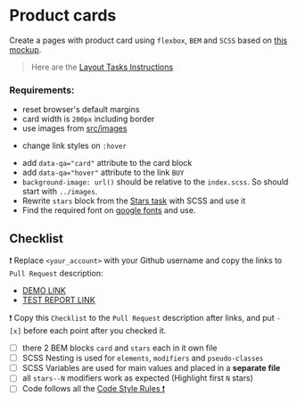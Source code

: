 # Product cards

Create a pages with product card using `flexbox`, `BEM` and `SCSS` based on [this mockup](https://www.figma.com/file/ojkArVazq7vsX0nbpn9CxZ/Moyo-%2F-Catalog-(ENG)?node-id=11325%3A2287&mode=dev).

> Here are the [Layout Tasks Instructions](https://mate-academy.github.io/layout_task-guideline)

### Requirements:

+ reset browser's default margins
+ card width is `200px` including border
+ use images from [src/images](src/images)
- change link styles on `:hover`
+ add `data-qa="card"` attribute to the card block
+ add `data-qa="hover"` attribute to the link `BUY`
+ `background-image: url()` should be relative to the `index.scss`. So should start with `../images`.
+ Rewrite `stars` block from the [Stars task](https://github.com/mate-academy/layout_stars) with SCSS and use it
+ Find the required font on [google fonts](https://fonts.google.com/) and use.

## Checklist

❗️ Replace `<your_account>` with your Github username and copy the links to `Pull Request` description:

- [DEMO LINK](https://chrishryts.github.io/layout_product-cards/)
- [TEST REPORT LINK](https://chrishryts.github.io/layout_product-cards/report/html_report/)

❗️ Copy this `Checklist` to the `Pull Request` description after links, and put `- [x]` before each point after you checked it.

- [ ] there 2 BEM blocks `card` and `stars` each in it own file
- [ ] SCSS Nesting is used for `elements`, `modifiers` and `pseudo-classes`
- [ ] SCSS Variables are used for main values and placed in a **separate file**
- [ ] all `stars--N` modifiers work as expected (Highlight first `N` stars)
- [ ] Code follows all the [Code Style Rules ❗️](https://mate-academy.github.io/layout_task-guideline/html-css-code-style-rules)
